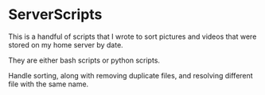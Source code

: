# ServerScripts

This is a handful of scripts that I wrote to sort pictures and videos that were stored on my home server by date.

They are either bash scripts or python scripts.

Handle sorting, along with removing duplicate files, and resolving different file with the same name.
